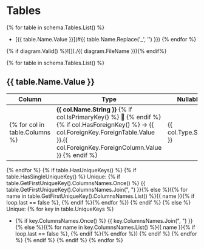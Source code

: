 # Tables

{% for table in schema.Tables.List() %}
- [{{ table.Name.Value }}](#{{ table.Name.Replace('_', '') }})
{% endfor %}

{% if diagram.Valid() %}![](./{{ diagram.FileName }}){% endif%}

{% for table in schema.Tables.List() %}
## {{ table.Name.Value }}

| Column                         | Type                                                                                                                                                                                | Nullable              | Unique | Comment                                                        |
|--------------------------------|-------------------------------------------------------------------------------------------------------------------------------------------------------------------------------------|-----------------------|---------------------------------------|----------------------------------------------------------------|
 {% for col in table.Columns %} | **{{ col.Name.String }}** {% if col.IsPrimaryKey() %} 🔑 {% endif %} {% if col.HasForeignKey() %} → {{ col.ForeignKey.ForeignTable.Value }}.{{ col.ForeignKey.ForeignColumn.Value }} {% endif %} | {{ col.Type.String }} | {{ col.Nullable ? 'true' : 'false' }} | {{ col.IsUniqueOrPrimaryKey() ? 'true' : 'false' }} | {{ col.Comment.Value }}  |
{% endfor %}
{% if table.HasUniqueKeys() %}
{% if table.HasSingleUniqueKey() %}
Unique: {% if table.GetFirstUniqueKey().ColumnsNames.Once() %} {{ table.GetFirstUniqueKey().ColumnsNames.Join(", ") }}{% else %}({% for name in table.GetFirstUniqueKey().ColumnsNames.List() %}{{ name }}{% if loop.last == false %}, {% endif %}{% endfor %}) {% endif %}
{% else %}
Unique:
{% for key in table.UniqueKeys %}
- {% if key.ColumnsNames.Once() %} {{ key.ColumnsNames.Join(", ") }}{% else %}({% for name in key.ColumnsNames.List() %}{{ name }}{% if loop.last == false %}, {% endif %}{% endfor %}) {% endif %}
{% endfor %}
{% endif %}
{% endif %}
{% endfor %}
